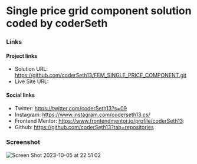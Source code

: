 # Single price grid component solution coded by coderSeth

### Links

#### Project links

- Solution URL: https://github.com/coderSeth13/FEM_SINGLE_PRICE_COMPONENT.git
- Live Site URL:

#### Social links

- Twitter: https://twitter.com/coderSeth13?s=09
- Instagram: https://www.instagram.com/coderseth13.cs/
- Frontend Mentor: https://www.frontendmentor.io/profile/coderSeth13:
- Github: https://github.com/coderSeth13?tab=repositories

### Screenshot
![Screen Shot 2023-10-05 at 22 51 02](https://github.com/coderSeth13/FEM_SINGLE_PRICE_COMPONENT/assets/145410639/5ae710f0-3992-4450-b3a8-8b3e0c06426b)
